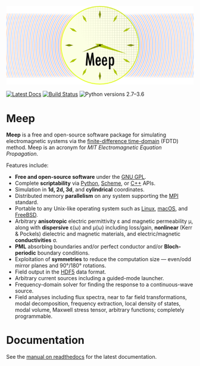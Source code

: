 ![](doc/docs/images/Meep-banner.png)

[![Latest Docs](https://readthedocs.org/projects/meep/badge/?version=latest)](http://meep.readthedocs.io/en/latest/)
[![Build Status](https://travis-ci.org/stevengj/meep.svg?branch=master)](https://travis-ci.org/stevengj/meep)
![Python versions 2.7–3.6](https://img.shields.io/badge/python-2.7%2C%203.4%2C%203.5%2C%203.6-brightgreen.svg)

# Meep

**Meep** is a free and open-source software package for simulating electromagnetic systems via the [finite-difference time-domain](https://en.wikipedia.org/wiki/Finite-difference_time-domain_method) (FDTD) method. Meep is an acronym for *MIT Electromagnetic Equation Propagation*.

Features include:

-   **Free and open-source software** under the [GNU GPL](https://en.wikipedia.org/wiki/GNU_General_Public_License).
-   Complete **scriptability** via [Python](http://meep.readthedocs.io/en/latest/Python_Tutorials/Basics/), [Scheme](http://meep.readthedocs.io/en/latest/Scheme_Tutorials/Basics), or [C++](C++) APIs.
-   Simulation in **1d, 2d, 3d**, and **cylindrical** coordinates.
-   Distributed memory **parallelism** on any system supporting the [MPI](https://en.wikipedia.org/wiki/MPI) standard.
-   Portable to any Unix-like operating system such as [Linux](https://en.wikipedia.org/wiki/Linux), [macOS](https://en.wikipedia.org/wiki/macOS), and [FreeBSD](https://en.wikipedia.org/wiki/FreeBSD).
-   Arbitrary **anisotropic** electric permittivity ε and magnetic permeability μ, along with **dispersive** ε(ω) and μ(ω) including loss/gain, **nonlinear** (Kerr & Pockels) dielectric and magnetic materials, and electric/magnetic **conductivities** σ.
-   **PML** absorbing boundaries and/or perfect conductor and/or **Bloch-periodic** boundary conditions.
-   Exploitation of **symmetries** to reduce the computation size — even/odd mirror planes and 90°/180° rotations.
-   Field output in the [HDF5](https://en.wikipedia.org/wiki/HDF5) data format.
-   Arbitrary current sources including a guided-mode launcher.
-   Frequency-domain solver for finding the response to a continuous-wave source.
-   Field analyses including flux spectra, near to far field transformations, modal decomposition, frequency extraction, local density of states, modal volume, Maxwell stress tensor, arbitrary functions; completely programmable.

# Documentation

See the [manual on readthedocs](http://meep.readthedocs.io/en/latest) for the latest documentation.


